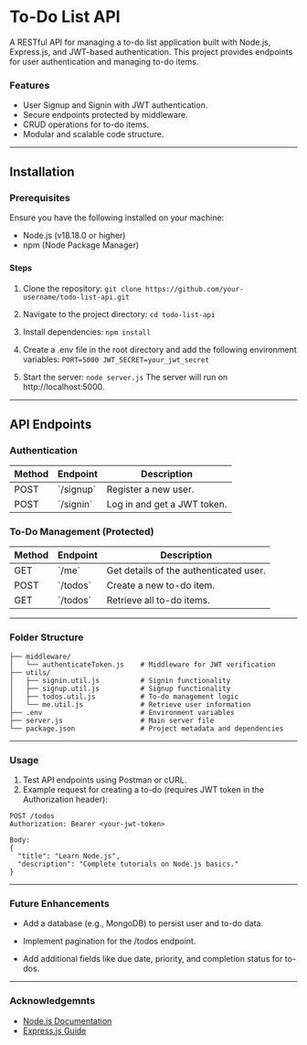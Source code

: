 # To-Do List API


A RESTful API for managing a to-do list application built with Node.js, Express.js, and JWT-based authentication. This project provides endpoints for user authentication and managing to-do items.

### Features

- User Signup and Signin with JWT authentication.
- Secure endpoints protected by middleware.
- CRUD operations for to-do items.
- Modular and scalable code structure.

---

## Installation
### Prerequisites
Ensure you have the following installed on your machine:
- Node.js (v18.18.0 or higher)
- npm (Node Package Manager)

### <h4>Steps<h4>

1. Clone the repository:
`git clone https://github.com/your-username/todo-list-api.git`

2. Navigate to the project directory:
`cd todo-list-api`

3. Install dependencies:
`npm install`

4. Create a .env file in the root directory and add the following environment variables:
`
PORT=5000
JWT_SECRET=your_jwt_secret
`

5. Start the server:
`node server.js`
The server will run on http://localhost:5000.

---

## API Endpoints

### Authentication
| Method | Endpoint     | Description                |
|--------|--------------|----------------------------|
| POST   | \`/signup\`    | Register a new user.       |
| POST   | \`/signin\`    | Log in and get a JWT token.|

### To-Do Management (Protected)
| Method | Endpoint     | Description                          |
|--------|--------------|--------------------------------------|
| GET    | \`/me\`        | Get details of the authenticated user.|
| POST   | \`/todos\`     | Create a new to-do item.             |
| GET    | \`/todos\`     | Retrieve all to-do items.            |

---

### Folder Structure

```
├── middleware/
│   └── authenticateToken.js    # Middleware for JWT verification
├── utils/
│   ├── signin.util.js          # Signin functionality
│   ├── signup.util.js          # Signup functionality
│   ├── todos.util.js           # To-do management logic
│   └── me.util.js              # Retrieve user information
├── .env                        # Environment variables
├── server.js                   # Main server file
└── package.json                # Project metadata and dependencies
```

---

### Usage 
1. Test API endpoints using Postman or cURL.
2. Example request for creating a to-do (requires JWT token in the Authorization header):
```
POST /todos
Authorization: Bearer <your-jwt-token>

Body:
{
  "title": "Learn Node.js",
  "description": "Complete tutorials on Node.js basics."
}
```

---

### Future Enhancements 
- Add a database (e.g., MongoDB) to persist user and to-do data.

- Implement pagination for the /todos endpoint.

- Add additional fields like due date, priority, and completion status for to-dos.

---

### Acknowledgemnts
- [Node.js Documentation](https://nodejs.org/docs/latest/api/)
- [Express.js Guide](https://expressjs.com/en/guide/routing.html)